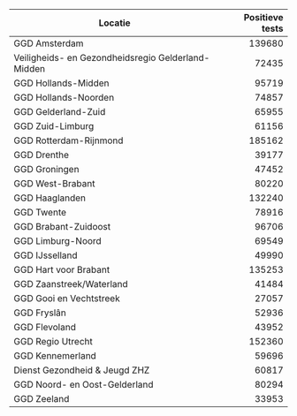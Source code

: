 | Locatie | Positieve tests |
|---------|----------------:|
| GGD Amsterdam                            | 139680 |
| Veiligheids- en Gezondheidsregio Gelderland-Midden | 72435 |
| GGD Hollands-Midden                      | 95719 |
| GGD Hollands-Noorden                     | 74857 |
| GGD Gelderland-Zuid                      | 65955 |
| GGD Zuid-Limburg                         | 61156 |
| GGD Rotterdam-Rijnmond                   | 185162 |
| GGD Drenthe                              | 39177 |
| GGD Groningen                            | 47452 |
| GGD West-Brabant                         | 80220 |
| GGD Haaglanden                           | 132240 |
| GGD Twente                               | 78916 |
| GGD Brabant-Zuidoost                     | 96706 |
| GGD Limburg-Noord                        | 69549 |
| GGD IJsselland                           | 49990 |
| GGD Hart voor Brabant                    | 135253 |
| GGD Zaanstreek/Waterland                 | 41484 |
| GGD Gooi en Vechtstreek                  | 27057 |
| GGD Fryslân                              | 52936 |
| GGD Flevoland                            | 43952 |
| GGD Regio Utrecht                        | 152360 |
| GGD Kennemerland                         | 59696 |
| Dienst Gezondheid & Jeugd ZHZ            | 60817 |
| GGD Noord- en Oost-Gelderland            | 80294 |
| GGD Zeeland                              | 33953 |
